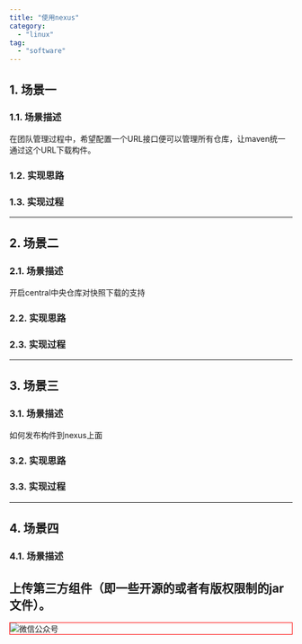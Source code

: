 ```yaml
---
title: "使用nexus"
category:
  - "linux"
tag:
  - "software"
---
```


## 1. 场景一

### 1.1. 场景描述

在团队管理过程中，希望配置一个URL接口便可以管理所有仓库，让maven统一通过这个URL下载构件。

### 1.2. 实现思路

### 1.3. 实现过程

---

## 2. 场景二

### 2.1. 场景描述

开启central中央仓库对快照下载的支持

### 2.2. 实现思路

### 2.3. 实现过程

---

## 3. 场景三

### 3.1. 场景描述

如何发布构件到nexus上面

### 3.2. 实现思路

### 3.3. 实现过程

---

## 4. 场景四

### 4.1. 场景描述

上传第三方组件（即一些开源的或者有版权限制的jar文件）。
---

<img style="border:1px red solid; display:block; margin:0 auto;" :src="$withBase('/qrcode.jpg')" alt="微信公众号" />

